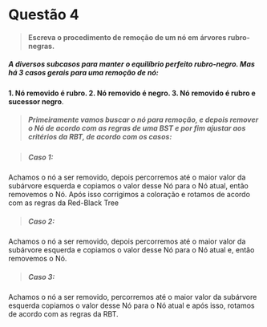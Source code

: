 # Questão 4

> #### Escreva o procedimento de remoção de um nó em árvores rubro-negras.

##### A diversos subcasos para manter o equilíbrio perfeito rubro-negro. Mas há 3 casos gerais para uma remoção de nó:
<b> 1. Nó removido é rubro.
2. Nó removido é negro.
3. Nó removido é rubro e sucessor negro</b>.

> ##### Primeiramente vamos buscar o nó para remoção, e depois remover o Nó de acordo com as regras de uma BST e por fim ajustar aos critérios da RBT, de acordo com os casos:

> ##### Caso 1:
 Achamos o nó a ser removido, depois percorremos até o maior valor da subárvore esquerda e copiamos o valor desse Nó para o Nó atual, então removemos o Nó. Após isso corrigimos a coloração e rotamos de acordo com as regras da Red-Black Tree

> ##### Caso 2:
Achamos o nó a ser removido, depois percorremos até o maior valor da subárvore esquerda e copiamos o valor desse Nó para o Nó atual e, então removemos o Nó.

> ##### Caso 3:
Achamos o nó a ser removido, percorremos até o maior valor da subárvore esquerda copiamos o valor desse Nó para o Nó atual e após isso, rotamos de acordo com as regras da RBT.

